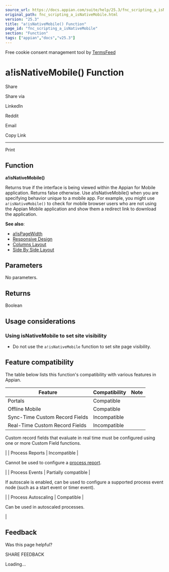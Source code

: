 ```yaml
---
source_url: https://docs.appian.com/suite/help/25.3/fnc_scripting_a_isNativeMobile.html
original_path: fnc_scripting_a_isNativeMobile.html
version: "25.3"
title: "a!isNativeMobile() Function"
page_id: "fnc_scripting_a_isNativeMobile"
section: "Function"
tags: ["appian","docs","v25.3"]
---
```



Free cookie consent management tool by [TermsFeed](https://www.termsfeed.com/)

# a!isNativeMobile() Function

Share

Share via

LinkedIn

Reddit

Email

Copy Link

* * *

Print

## Function

**a!isNativeMobile()**

Returns true if the interface is being viewed within the Appian for Mobile application. Returns false otherwise. Use a!isNativeMobile() when you are specifying behavior unique to a mobile app. For example, you might use `a!isNativeMobile()` to check for mobile browser users who are not using the Appian Mobile application and show them a redirect link to download the application.

**See also**:

-   [a!isPageWidth](fnc_scripting_a_isPageWidth.html)
-   [Responsive Design](responsive_design.html)
-   [Columns Layout](Columns_Layout.html)
-   [Side By Side Layout](Side_By_Side_Layout.html)

## Parameters

No parameters.

## Returns

Boolean

## Usage considerations

### Using isNativeMobile to set site visibility

-   Do not use the `a!isNativeMobile` function to set site page visibility.

## Feature compatibility

The table below lists this function's compatibility with various features in Appian.

| Feature | Compatibility | Note |
| --- | --- | --- |
| Portals | Compatible |  |
| Offline Mobile | Compatible |  |
| Sync-Time Custom Record Fields | Incompatible |  |
| Real-Time Custom Record Fields | Incompatible |
Custom record fields that evaluate in real time must be configured using one or more Custom Field functions.

 |
| Process Reports | Incompatible |

Cannot be used to configure a [process report](Process_Reports.html).

 |
| Process Events | Partially compatible |

If autoscale is enabled, can be used to configure a supported process event node (such as a start event or timer event).

 |
| Process Autoscaling | Compatible |

Can be used in autoscaled processes.

 |

## Feedback

Was this page helpful?

SHARE FEEDBACK

Loading...